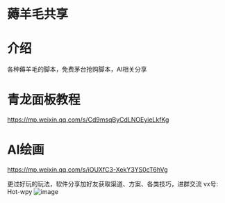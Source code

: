 # 薅羊毛共享

# 介绍
各种薅羊毛的脚本，免费茅台抢购脚本，AI相关分享
# 青龙面板教程
https://mp.weixin.qq.com/s/Cd9msqByCdLNOEyieLkfKg
# AI绘画
https://mp.weixin.qq.com/s/iOUXfC3-XekY3YS0cT6hVg

更过好玩的玩法，软件分享加好友获取渠道、方案、各类技巧，进群交流
vx号: Hot-wpy
![image](https://github.com/wpy0032/maotai/assets/30211666/a9edef36-001b-47e1-9bb2-70df4e8a010b)
